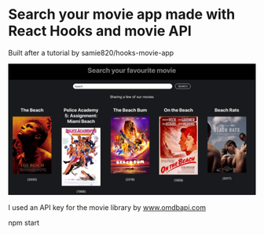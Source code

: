 # Search your movie app made with React Hooks and movie API

Built after a tutorial by samie820/hooks-movie-app

![Alt Text](demo-pics-gifs/movie-search.png)

I used an API key for the movie library by www.omdbapi.com

npm start


